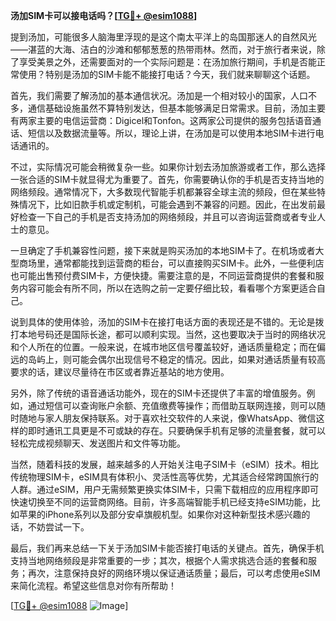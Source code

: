 **汤加SIM卡可以接电话吗？[[TG💪+ @esim1088](https://t.me/s/esim1088)]**

提到汤加，可能很多人脑海里浮现的是这个南太平洋上的岛国那迷人的自然风光——湛蓝的大海、洁白的沙滩和郁郁葱葱的热带雨林。然而，对于旅行者来说，除了享受美景之外，还需要面对的一个实际问题是：在汤加旅行期间，手机是否能正常使用？特别是汤加的SIM卡能不能接打电话？今天，我们就来聊聊这个话题。

首先，我们需要了解汤加的基本通信状况。汤加是一个相对较小的国家，人口不多，通信基础设施虽然不算特别发达，但基本能够满足日常需求。目前，汤加主要有两家主要的电信运营商：Digicel和Tonfon。这两家公司提供的服务包括语音通话、短信以及数据流量等。所以，理论上讲，在汤加是可以使用本地SIM卡进行电话通讯的。

不过，实际情况可能会稍微复杂一些。如果你计划去汤加旅游或者工作，那么选择一张合适的SIM卡就显得尤为重要了。首先，你需要确认你的手机是否支持当地的网络频段。通常情况下，大多数现代智能手机都兼容全球主流的频段，但在某些特殊情况下，比如旧款手机或定制机，可能会遇到不兼容的问题。因此，在出发前最好检查一下自己的手机是否支持汤加的网络频段，并且可以咨询运营商或者专业人士的意见。

一旦确定了手机兼容性问题，接下来就是购买汤加的本地SIM卡了。在机场或者大型商场里，通常都能找到运营商的柜台，可以直接购买SIM卡。此外，一些便利店也可能出售预付费SIM卡，方便快捷。需要注意的是，不同运营商提供的套餐和服务内容可能会有所不同，所以在选购之前一定要仔细比较，看看哪个方案更适合自己。

说到具体的使用体验，汤加的SIM卡在接打电话方面的表现还是不错的。无论是拨打本地号码还是国际长途，都可以顺利实现。当然，这也要取决于当时的网络状况和个人所在的位置。一般来说，在城市地区信号覆盖较好，通话质量稳定；而在偏远的岛屿上，则可能会偶尔出现信号不稳定的情况。因此，如果对通话质量有较高要求的话，建议尽量待在市区或者靠近基站的地方使用。

另外，除了传统的语音通话功能外，现在的SIM卡还提供了丰富的增值服务。例如，通过短信可以查询账户余额、充值缴费等操作；而借助互联网连接，则可以随时随地与家人朋友保持联系。对于喜欢社交软件的人来说，像WhatsApp、微信这样的即时通讯工具更是不可或缺的存在。只要确保手机有足够的流量套餐，就可以轻松完成视频聊天、发送图片和文件等功能。

当然，随着科技的发展，越来越多的人开始关注电子SIM卡（eSIM）技术。相比传统物理SIM卡，eSIM具有体积小、灵活性高等优势，尤其适合经常跨国旅行的人群。通过eSIM，用户无需频繁更换实体SIM卡，只需下载相应的应用程序即可快速切换至不同的运营商网络。目前，许多高端智能手机已经支持eSIM功能，比如苹果的iPhone系列以及部分安卓旗舰机型。如果你对这种新型技术感兴趣的话，不妨尝试一下。

最后，我们再来总结一下关于汤加SIM卡能否接打电话的关键点。首先，确保手机支持当地网络频段是非常重要的一步；其次，根据个人需求挑选合适的套餐和服务；再次，注意保持良好的网络环境以保证通话质量；最后，可以考虑使用eSIM来简化流程。希望这些信息对你有所帮助！

[[TG💪+ @esim1088](https://t.me/s/esim1088) ![Image](https://i.postimg.cc/4NQfJmqS/Snipaste-2025-05-13-00-14-12.png)]